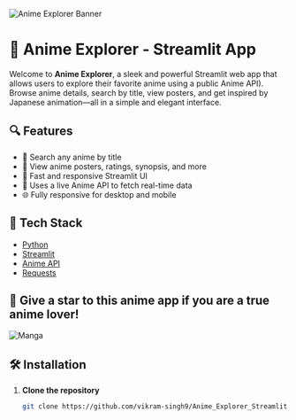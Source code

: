 ![Anime Explorer Banner](https://images.unsplash.com/photo-1613376023733-0a73315d9b06?q=80&w=2070&auto=format&fit=crop&ixlib=rb-4.1.0&ixid=M3wxMjA3fDB8MHxwaG90by1wYWdlfHx8fGVufDB8fHx8fA%3D%3D)

# 🌸 Anime Explorer - Streamlit App

Welcome to **Anime Explorer**, a sleek and powerful Streamlit web app that allows users to explore their favorite anime using a public Anime API). Browse anime details, search by title, view posters, and get inspired by Japanese animation—all in a simple and elegant interface.

## 🔍 Features

- 🔎 Search any anime by title
- 🎴 View anime posters, ratings, synopsis, and more
- 🚀 Fast and responsive Streamlit UI
- 🔗 Uses a live Anime API to fetch real-time data
- 🌐 Fully responsive for desktop and mobile

## 🧰 Tech Stack

- [Python](https://www.python.org/)
- [Streamlit](https://streamlit.io/)
- [Anime API](animeapi)
- [Requests](https://docs.python-requests.org/en/latest/)

## 📸 Give a star to this anime app if you are a true anime lover!

![Manga](https://images.unsplash.com/photo-1548827752-6301e20b3be0?w=600&auto=format&fit=crop&q=60&ixlib=rb-4.1.0&ixid=M3wxMjA3fDB8MHxwaG90by1yZWxhdGVkfDQzfHx8ZW58MHx8fHx8)

## 🛠️ Installation

1. **Clone the repository**

   ```bash
   git clone https://github.com/vikram-singh9/Anime_Explorer_Streamlit.git
   
